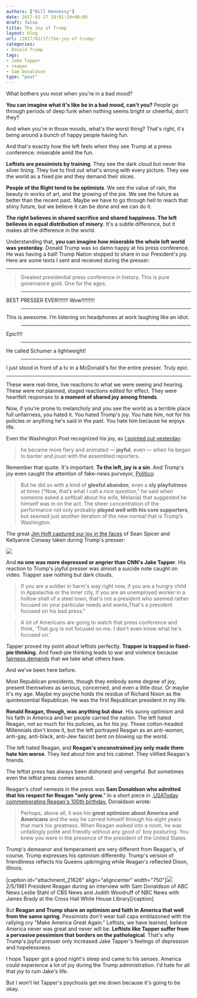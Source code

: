 ```yaml
---
authors: ["Bill Hennessy"]
date: 2017-02-17 18:01:19+00:00
draft: false
title: The Joy of Trump
layout: blog
url: /2017/02/17/the-joy-of-trump/
categories:
- Donald Trump
tags:
- Jake Tapper
- reagan
- Sam Donaldson
type: "post"
---
```


What bothers you most when you're in a bad mood?

**You can imagine what it's like be in a bad mood, can't you?** People go through periods of deep funk when nothing seems bright or cheerful, don't they?

And when you're in those moods, what's the worst thing? That's right, it's being around a bunch of happy people having fun.

And that's exactly how the left feels when they see Trump at a press conference: miserable amid the fun.

**Leftists are pessimists by training**. They see the dark cloud but never the silver lining. They live to find out what's wrong with every picture. They see the world as a fixed pie and they demand their slices.

**People of the Right tend to be optimists**. We see the value of rain, the beauty in works of art, and the growing of the pie. We see the future as better than the recent past. Maybe we have to go through hell to reach that shiny future, but we believe it can be done and we can do it.

**The right believes in shared sacrifice and shared happiness. The left believes in equal distribution of misery**. It's a subtle difference, but it makes all the difference in the world.

Understanding that, **you can imagine how miserable the whole left world was yesterday**. Donald Trump was so damn happy at his press conference. He was having a ball! Trump Nation stopped to share in our President's joy. Here are some texts I sent and received during the presser:



* * *





> Greatest presidential press conference in history. This is pure governance gold. One for the ages.


> 
> * * *
> 
> 

BEST PRESSER EVER!!!!!!! Wow!!!!!!!!!


> 
> * * *
> 
> 

This is awesome. I’m listening on headphones at work laughing like an idiot.


> 
> * * *
> 
> 

Epic!!!!


> 
> * * *
> 
> 

He called Schumer a lightweight!


> 
> * * *
> 
> 

I just stood in front of a tv in a McDonald's for the entire presser. Truly epic.





* * *



These were real-time, live reactions to what we were seeing and hearing. These were not planned, staged reactions edited for effect. They were heartfelt responses to **a moment of shared joy among friends**.

Now, if you're prone to melancholy and you see the world as a terrible place full unfairness, you hated it. You hated Trump's joy. You hate him, not for his policies or anything he's said in the past. You hate him because he enjoys life.

Even the Washington Post recognized his joy, as [I pointed out yesterday](https://hennessysview.com/2017/02/16/greatest-presser-ever-wow-stunned-happy/):



> he became more fiery and animated — **joyful**, even — when he began to banter and joust with the assembled reporters.



Remember that quote. It's important. **To the left, joy is a sin**. And Trump's joy even caught the attention of fake-news purveyor, [Politico](https://www.politico.com/story/2017/02/trump-press-conference-first-month-235121):



> But he did so with a kind of **gleeful abandon**, even a **sly playfulness** at times (“Now, that’s what I call a nice question,” he said when someone asked a softball about his wife, Melania) that suggested he himself was in on the act. The sheer concentration of the performance not only probably **played well with his core supporters**, but seemed just another iteration of the new normal that is Trump’s Washington.



The great [Jim Hoft captured our joy in the faces](https://www.thegatewaypundit.com/2017/02/sweet-justice-photos-emerge-kellyanne-conway-sean-spicer-laughing-trump-castigates-liberal-press/) of Sean Spicer and Kellyanne Conway taken during Trump's presser:

![](https://hennessysview.com/wp-content/uploads/2017/02/conway-spicer-laughing.jpg)


And **no one was more depressed or angrier than CNN's Jake Tapper**. His reaction to Trump's joyful presser was almost a suicide note caught on video. Trapper saw nothing but dark clouds.



> If you are a soldier in harm's way right now, if you are a hungry child in Appalachia or the inner city, if you are an unemployed worker in a hollow shell of a steel town, that's not a president who seemed rather focused on your particular needs and wants,That's a president focused on his bad press."





> A lot of Americans are going to watch that press conference and think, 'That guy is not focused on me. I don't even know what he's focused on.'



Tapper proved my point about leftists perfectly. **Trapper is trapped in fixed-pie thinking.** And fixed-pie thinking leads to war and violence because [fairness demands](https://blog.dilbert.com/post/157277690511/how-to-persuade-the-other-party) that we take what others have.

And we've been here before.

Most Republican presidents, though they embody some degree of joy, present themselves as serious, concerned, and even a little dour. Or maybe it's my age. Maybe my psyche holds the residue of Richard Nixon as the quintessential Republican. He was the first Republican president in my life.

**Ronald Reagan, though, was anything but dour**. His sunny optimism and his faith in America and her people carried the nation. The left hated Reagan, not so much for his policies, as for his joy. Those cotton-headed Millennials don't know it, but the left portrayed Reagan as an anti-women, anti-gay, anti-black, anti-Jew fascist bent on blowing up the world.

The left hated Reagan, and **Reagan's unconstrained joy only made them hate him worse**. They lied about him and his cabinet. They vilified Reagan's friends.

The leftist press has always been dishonest and vengeful. But sometimes even the leftist press comes around.

Reagan's chief nemesis in the press was **Sam Donaldson who admitted that his respect for Reagan "only grew.**" In a short piece in [ USAToday commemorating Reagan's 100th birthday](https://usatoday30.usatoday.com/news/washington/2011-01-23-ronald-reagan-sam-donaldson_N.htm), Donaldson wrote:



> Perhaps, above all, it was his **great optimism about America and Americans** and the way he carried himself through his eight years that mark his greatness. When Reagan walked into a room, he was unfailingly polite and friendly without any good ol' boy posturing. You knew you were in the presence of the president of the United States.



Trump's demeanor and temperament are very different from Reagan's, of course. Trump expresses his optimism differently. Trump's version of friendliness reflects his Queens upbringing while Reagan's reflected Dixon, Illinois.

[caption id="attachment_21626" align="aligncenter" width="750"]![](https://hennessysview.com/wp-content/uploads/2017/02/reagan-donaldson.jpg)
2/5/1981 President Reagan during an interview with Sam Donaldson of ABC News Leslie Stahl of CBS News and Judith Woodruff of NBC News with James Brady at the Cross Hall White House Library[/caption]

But **Reagan and Trump share an optimism and faith in America that well from the same spring**. Pessimists don't wear ball caps emblazoned with the rallying cry "Make America Great Again." Leftists, we have learned, believe America never was great and never will be. **Leftists like Tapper suffer from a pervasive pessimism that borders on the pathological**. That's why Trump's joyful presser only increased Jake Tapper's feelings of depression and hopelessness.

I hope Tapper got a good night's sleep and came to his senses. America could experience a lot of joy during the Trump administration. I'd hate for all that joy to ruin Jake's life.

But I won't let Tapper's psychosis get me down because it's going to be okay.
